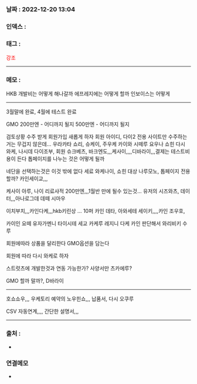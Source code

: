 

### 날짜 :  2022-12-20 13:04

### 인덱스 :

### 태그 :

<span style="color: red">강조</span>

----

### 메모 :

HKB 개발비는 어떻게 해나갈까
에프레지에는 어떻게 할까
인보이스는 어떻게

---

3월말에 완료, 4월에 테스트 완료

GMO
200만엔 - 어디까지 될지
500만엔 - 어디까지 될지

검토상황
수주 받게
회원가입 새롭게 하자
회원 아이디, 다이2 
전용 사이트만 
수주하는거는 무겁지 않은데...
우라카타 쇼리, 슈케이, 주우케 
카이와 시떼루 요우나 
쇼힌 다시 와케, 나시데 다이조부,
회원 슈크베츠, 
바크엔도,,,케사이,,,,디바라이,,,결제는 테스트비용이 든다
톱페이지를 나누는 것은 어떻게 될까

네단을 선택하는것은 이것 밖에 없다
세료 와케나이, 쇼힌 대상 나루모노, 톱페이지 전용할까?
카인세이교,,, 

케사이 아루, 나이
리료샤적 
200만엔,,,1월반 만에 될수 있는것...
유저의 시즈와츠, 데이터,,,아나로그데 데떼 시마우

이치부치,,,카인다케,,,hkb키린상 ...
10퍼 카인 데타, 아와세테 세이키,,,,카인 조우호, 

카이인 요떼 유자가멘니 타이시테 세교 카케루
레지니 다케 카인 판단해서 와리비키 수루

회원에따라 상품을 달리한다
GMO옵션을 담는다

회원에 따라 다시 와케로 하자

스트럿츠에 개발한것과 연동 가능한가?
사양서만 츠카에루?

GMO 할까 말까?, D바라이

---

호쇼쇼우,,, 우케토리 
예약의 노우힌쇼,,, 납품서, 다시 오쿠루

CSV 자동연계,,,, 간단한 설명서,,, 


----
### 출처 :
-


### 연결메모
-



















